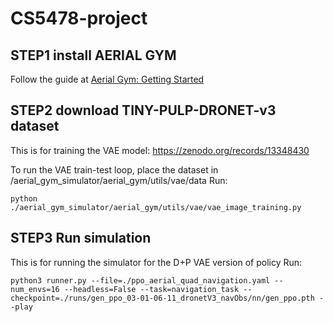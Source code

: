 # CS5478-project

## STEP1 install AERIAL GYM

Follow the guide at [Aerial Gym: Getting Started](https://ntnu-arl.github.io/aerial_gym_simulator/2_getting_started/)

## STEP2 download TINY-PULP-DRONET-v3 dataset

This is for training the VAE model: https://zenodo.org/records/13348430 

To run the VAE train-test loop, place the dataset in /aerial_gym_simulator/aerial_gym/utils/vae/data
Run:
```
python ./aerial_gym_simulator/aerial_gym/utils/vae/vae_image_training.py
```

## STEP3 Run simulation

This is for running the simulator for the D+P VAE version of policy
Run:
```
python3 runner.py --file=./ppo_aerial_quad_navigation.yaml --num_envs=16 --headless=False --task=navigation_task --checkpoint=./runs/gen_ppo_03-01-06-11_dronetV3_navObs/nn/gen_ppo.pth --play
```